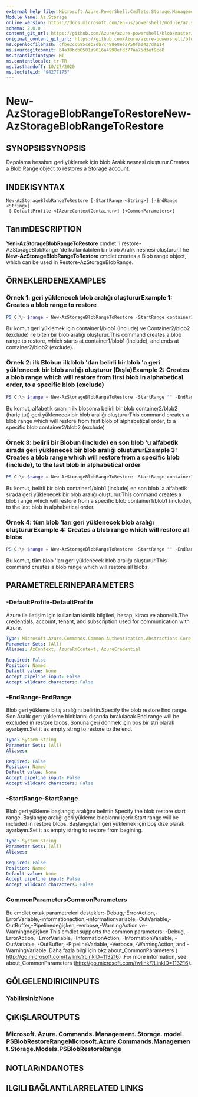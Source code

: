 ```yaml
---
external help file: Microsoft.Azure.PowerShell.Cmdlets.Storage.Management.dll-Help.xml
Module Name: Az.Storage
online version: https://docs.microsoft.com/en-us/powershell/module/az.storage/new-azstorageblobrangetorestore
schema: 2.0.0
content_git_url: https://github.com/Azure/azure-powershell/blob/master/src/Storage/Storage.Management/help/New-AzStorageBlobRangeToRestore.md
original_content_git_url: https://github.com/Azure/azure-powershell/blob/master/src/Storage/Storage.Management/help/New-AzStorageBlobRangeToRestore.md
ms.openlocfilehash: cfbe2cc695ceb2db7c498e8ee2750fa0427da114
ms.sourcegitcommit: b4a38bcb0501a9016a4998efd377aa75d3ef9ce8
ms.translationtype: MT
ms.contentlocale: tr-TR
ms.lasthandoff: 10/27/2020
ms.locfileid: "94277175"
---
```

# <span data-ttu-id="675e9-101">New-AzStorageBlobRangeToRestore</span><span class="sxs-lookup"><span data-stu-id="675e9-101">New-AzStorageBlobRangeToRestore</span></span>

## <span data-ttu-id="675e9-102">SYNOPSIS</span><span class="sxs-lookup"><span data-stu-id="675e9-102">SYNOPSIS</span></span>
<span data-ttu-id="675e9-103">Depolama hesabını geri yüklemek için blob Aralık nesnesi oluşturur.</span><span class="sxs-lookup"><span data-stu-id="675e9-103">Creates a Blob Range object to restores a Storage account.</span></span>

## <span data-ttu-id="675e9-104">INDEKI</span><span class="sxs-lookup"><span data-stu-id="675e9-104">SYNTAX</span></span>

```
New-AzStorageBlobRangeToRestore [-StartRange <String>] [-EndRange <String>]
 [-DefaultProfile <IAzureContextContainer>] [<CommonParameters>]
```

## <span data-ttu-id="675e9-105">Tanım</span><span class="sxs-lookup"><span data-stu-id="675e9-105">DESCRIPTION</span></span>
<span data-ttu-id="675e9-106">**Yeni-AzStorageBlobRangeToRestore** cmdlet 'i restore-AzStorageBlobRange 'de kullanılabilen bir blob Aralık nesnesi oluşturur.</span><span class="sxs-lookup"><span data-stu-id="675e9-106">The **New-AzStorageBlobRangeToRestore** cmdlet creates a Blob range object, which can be used in Restore-AzStorageBlobRange.</span></span>

## <span data-ttu-id="675e9-107">ÖRNEKLERDEN</span><span class="sxs-lookup"><span data-stu-id="675e9-107">EXAMPLES</span></span>

### <span data-ttu-id="675e9-108">Örnek 1: geri yüklenecek blob aralığı oluşturur</span><span class="sxs-lookup"><span data-stu-id="675e9-108">Example 1: Creates a blob range to restore</span></span>
```powershell
PS C:\> $range = New-AzStorageBlobRangeToRestore -StartRange container1/blob1 -EndRange container2/blob2
```

<span data-ttu-id="675e9-109">Bu komut geri yüklemek için container1/blob1 (Include) ve Container2/blob2 (exclude) ile biten bir blob aralığı oluşturur.</span><span class="sxs-lookup"><span data-stu-id="675e9-109">This command creates a blob range to restore, which starts at container1/blob1 (include), and ends at container2/blob2 (exclude).</span></span>

### <span data-ttu-id="675e9-110">Örnek 2: ilk Blobun ilk blob 'dan belirli bir blob 'a geri yüklenecek bir blob aralığı oluşturur (Dışla)</span><span class="sxs-lookup"><span data-stu-id="675e9-110">Example 2: Creates a blob range which will restore from first blob in alphabetical order, to a specific blob (exclude)</span></span>
```powershell
PS C:\> $range = New-AzStorageBlobRangeToRestore -StartRange "" -EndRange container2/blob2
```

<span data-ttu-id="675e9-111">Bu komut, alfabetik sıranın ilk blosonra belirli bir blob container2/blob2 (hariç tut) geri yüklenecek bir blob aralığı oluşturur</span><span class="sxs-lookup"><span data-stu-id="675e9-111">This command creates a blob range which will restore from first blob of alphabetical order, to a specific blob container2/blob2 (exclude)</span></span>

### <span data-ttu-id="675e9-112">Örnek 3: belirli bir Blobun (Include) en son blob 'u alfabetik sırada geri yüklenecek bir blob aralığı oluşturur</span><span class="sxs-lookup"><span data-stu-id="675e9-112">Example 3: Creates a blob range which will restore from a specific blob (include), to the last blob in alphabetical order</span></span>
```powershell
PS C:\> $range = New-AzStorageBlobRangeToRestore -StartRange container1/blob1 -EndRange ""
```

<span data-ttu-id="675e9-113">Bu komut, belirli bir blob container1/blob1 (include) en son blob 'a alfabetik sırada geri yüklenecek bir blob aralığı oluşturur.</span><span class="sxs-lookup"><span data-stu-id="675e9-113">This command creates a blob range which will restore from a specific blob container1/blob1 (include), to the last blob in alphabetical order.</span></span>

### <span data-ttu-id="675e9-114">Örnek 4: tüm blob 'ları geri yüklenecek blob aralığı oluşturur</span><span class="sxs-lookup"><span data-stu-id="675e9-114">Example 4: Creates a blob range which will restore all blobs</span></span>
```powershell
PS C:\> $range = New-AzStorageBlobRangeToRestore -StartRange "" -EndRange ""
```

<span data-ttu-id="675e9-115">Bu komut, tüm blob 'ları geri yüklenecek blob aralığı oluşturur.</span><span class="sxs-lookup"><span data-stu-id="675e9-115">This command creates a blob range which will restore all blobs.</span></span>

## <span data-ttu-id="675e9-116">PARAMETRELERINE</span><span class="sxs-lookup"><span data-stu-id="675e9-116">PARAMETERS</span></span>

### <span data-ttu-id="675e9-117">-DefaultProfile</span><span class="sxs-lookup"><span data-stu-id="675e9-117">-DefaultProfile</span></span>
<span data-ttu-id="675e9-118">Azure ile iletişim için kullanılan kimlik bilgileri, hesap, kiracı ve abonelik.</span><span class="sxs-lookup"><span data-stu-id="675e9-118">The credentials, account, tenant, and subscription used for communication with Azure.</span></span>

```yaml
Type: Microsoft.Azure.Commands.Common.Authentication.Abstractions.Core.IAzureContextContainer
Parameter Sets: (All)
Aliases: AzContext, AzureRmContext, AzureCredential

Required: False
Position: Named
Default value: None
Accept pipeline input: False
Accept wildcard characters: False
```

### <span data-ttu-id="675e9-119">-EndRange</span><span class="sxs-lookup"><span data-stu-id="675e9-119">-EndRange</span></span>
<span data-ttu-id="675e9-120">Blob geri yükleme bitiş aralığını belirtin.</span><span class="sxs-lookup"><span data-stu-id="675e9-120">Specify the blob restore End range.</span></span>
<span data-ttu-id="675e9-121">Son Aralık geri yükleme bloblarını dışarıda bırakılacak.</span><span class="sxs-lookup"><span data-stu-id="675e9-121">End range will be excluded in restore blobs.</span></span>
<span data-ttu-id="675e9-122">Sonuna geri dönmek için boş bir stri olarak ayarlayın.</span><span class="sxs-lookup"><span data-stu-id="675e9-122">Set it as empty strng to restore to the end.</span></span>

```yaml
Type: System.String
Parameter Sets: (All)
Aliases:

Required: False
Position: Named
Default value: None
Accept pipeline input: False
Accept wildcard characters: False
```

### <span data-ttu-id="675e9-123">-StartRange</span><span class="sxs-lookup"><span data-stu-id="675e9-123">-StartRange</span></span>
<span data-ttu-id="675e9-124">Blob geri yükleme başlangıç aralığını belirtin.</span><span class="sxs-lookup"><span data-stu-id="675e9-124">Specify the blob restore start range.</span></span>
<span data-ttu-id="675e9-125">Başlangıç aralığı geri yükleme bloblarını içerir.</span><span class="sxs-lookup"><span data-stu-id="675e9-125">Start range will be included in restore blobs.</span></span>
<span data-ttu-id="675e9-126">Başlangıçtan geri yüklemek için boş dize olarak ayarlayın.</span><span class="sxs-lookup"><span data-stu-id="675e9-126">Set it as empty string to restore from begining.</span></span>

```yaml
Type: System.String
Parameter Sets: (All)
Aliases:

Required: False
Position: Named
Default value: None
Accept pipeline input: False
Accept wildcard characters: False
```

### <span data-ttu-id="675e9-127">CommonParameters</span><span class="sxs-lookup"><span data-stu-id="675e9-127">CommonParameters</span></span>
<span data-ttu-id="675e9-128">Bu cmdlet ortak parametreleri destekler:-Debug,-ErrorAction,-ErrorVariable,-ınformationaction,-ınformationvariable,-OutVariable,-OutBuffer,-Pipelinedeğişken,-verbose,-WarningAction ve-Warningdeğişken.</span><span class="sxs-lookup"><span data-stu-id="675e9-128">This cmdlet supports the common parameters: -Debug, -ErrorAction, -ErrorVariable, -InformationAction, -InformationVariable, -OutVariable, -OutBuffer, -PipelineVariable, -Verbose, -WarningAction, and -WarningVariable.</span></span> <span data-ttu-id="675e9-129">Daha fazla bilgi için bkz about_CommonParameters ( http://go.microsoft.com/fwlink/?LinkID=113216) .</span><span class="sxs-lookup"><span data-stu-id="675e9-129">For more information, see about_CommonParameters (http://go.microsoft.com/fwlink/?LinkID=113216).</span></span>

## <span data-ttu-id="675e9-130">GÖLGELENDIRICI</span><span class="sxs-lookup"><span data-stu-id="675e9-130">INPUTS</span></span>

### <span data-ttu-id="675e9-131">Yabilirsiniz</span><span class="sxs-lookup"><span data-stu-id="675e9-131">None</span></span>

## <span data-ttu-id="675e9-132">ÇıKıŞLAR</span><span class="sxs-lookup"><span data-stu-id="675e9-132">OUTPUTS</span></span>

### <span data-ttu-id="675e9-133">Microsoft. Azure. Commands. Management. Storage. model. PSBlobRestoreRange</span><span class="sxs-lookup"><span data-stu-id="675e9-133">Microsoft.Azure.Commands.Management.Storage.Models.PSBlobRestoreRange</span></span>

## <span data-ttu-id="675e9-134">NOTLARıNDA</span><span class="sxs-lookup"><span data-stu-id="675e9-134">NOTES</span></span>

## <span data-ttu-id="675e9-135">ILGILI BAĞLANTıLAR</span><span class="sxs-lookup"><span data-stu-id="675e9-135">RELATED LINKS</span></span>
